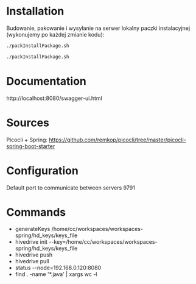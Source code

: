 # Installation

Budowanie, pakowanie i wysyłanie na serwer lokalny paczki instalacyjnej (wykonujemy po każdej zmianie kodu):

``` sh
./packInstallPackage.sh
```

``` sh
./packInstallPackage.sh
```

# Documentation

http://localhost:8080/swagger-ui.html

# Sources

Picocli + Spring: https://github.com/remkop/picocli/tree/master/picocli-spring-boot-starter

# Configuration

Default port to communicate between servers 9791


# Commands
* generateKeys /home/cc/workspaces/workspaces-spring/hd_keys/keys_file
* hivedrive init --key=/home/cc/workspaces/workspaces-spring/hd_keys/keys_file
* hivedrive push
* hivedrive pull
* status --node=192.168.0.120:8080
*  find . -name '*.java' | xargs wc -l